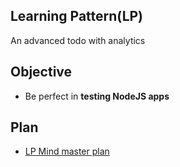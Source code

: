 ## Learning Pattern(LP)
An advanced todo with analytics

## Objective
- Be perfect in **testing NodeJS apps**

<!-- plan -->
## Plan
- [LP Mind master plan](https://mm.tt/1493804204?t=FovaTaeCxU)
